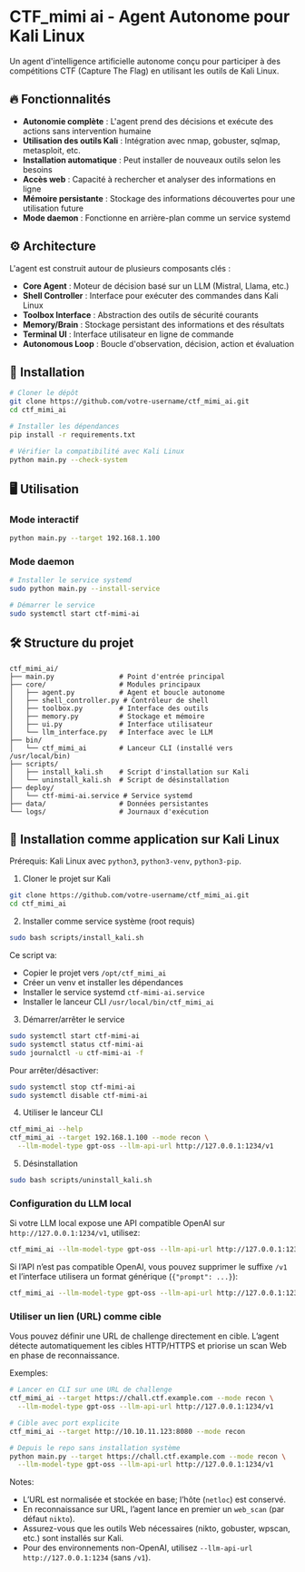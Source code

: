 # CTF_mimi ai - Agent Autonome pour Kali Linux

Un agent d'intelligence artificielle autonome conçu pour participer à des compétitions CTF (Capture The Flag) en utilisant les outils de Kali Linux.

## 🔥 Fonctionnalités

- **Autonomie complète** : L'agent prend des décisions et exécute des actions sans intervention humaine
- **Utilisation des outils Kali** : Intégration avec nmap, gobuster, sqlmap, metasploit, etc.
- **Installation automatique** : Peut installer de nouveaux outils selon les besoins
- **Accès web** : Capacité à rechercher et analyser des informations en ligne
- **Mémoire persistante** : Stockage des informations découvertes pour une utilisation future
- **Mode daemon** : Fonctionne en arrière-plan comme un service systemd

## ⚙️ Architecture

L'agent est construit autour de plusieurs composants clés :

- **Core Agent** : Moteur de décision basé sur un LLM (Mistral, Llama, etc.)
- **Shell Controller** : Interface pour exécuter des commandes dans Kali Linux
- **Toolbox Interface** : Abstraction des outils de sécurité courants
- **Memory/Brain** : Stockage persistant des informations et des résultats
- **Terminal UI** : Interface utilisateur en ligne de commande
- **Autonomous Loop** : Boucle d'observation, décision, action et évaluation

## 🚀 Installation

```bash
# Cloner le dépôt
git clone https://github.com/votre-username/ctf_mimi_ai.git
cd ctf_mimi_ai

# Installer les dépendances
pip install -r requirements.txt

# Vérifier la compatibilité avec Kali Linux
python main.py --check-system
```

## 🖥️ Utilisation

### Mode interactif

```bash
python main.py --target 192.168.1.100
```

### Mode daemon

```bash
# Installer le service systemd
sudo python main.py --install-service

# Démarrer le service
sudo systemctl start ctf-mimi-ai
```

## 🛠️ Structure du projet

```
ctf_mimi_ai/
├── main.py                # Point d'entrée principal
├── core/                  # Modules principaux
│   ├── agent.py           # Agent et boucle autonome
│   ├── shell_controller.py # Contrôleur de shell
│   ├── toolbox.py         # Interface des outils
│   ├── memory.py          # Stockage et mémoire
│   ├── ui.py              # Interface utilisateur
│   └── llm_interface.py   # Interface avec le LLM
├── bin/
│   └── ctf_mimi_ai        # Lanceur CLI (installé vers /usr/local/bin)
├── scripts/
│   ├── install_kali.sh    # Script d'installation sur Kali
│   └── uninstall_kali.sh  # Script de désinstallation
├── deploy/
│   └── ctf-mimi-ai.service # Service systemd
├── data/                  # Données persistantes
└── logs/                  # Journaux d'exécution
```

## 🧩 Installation comme application sur Kali Linux

Prérequis: Kali Linux avec `python3`, `python3-venv`, `python3-pip`.

1) Cloner le projet sur Kali

```bash
git clone https://github.com/votre-username/ctf_mimi_ai.git
cd ctf_mimi_ai
```

2) Installer comme service système (root requis)

```bash
sudo bash scripts/install_kali.sh
```

Ce script va:
- Copier le projet vers `/opt/ctf_mimi_ai`
- Créer un venv et installer les dépendances
- Installer le service systemd `ctf-mimi-ai.service`
- Installer le lanceur CLI `/usr/local/bin/ctf_mimi_ai`

3) Démarrer/arrêter le service

```bash
sudo systemctl start ctf-mimi-ai
sudo systemctl status ctf-mimi-ai
sudo journalctl -u ctf-mimi-ai -f
```

Pour arrêter/désactiver:

```bash
sudo systemctl stop ctf-mimi-ai
sudo systemctl disable ctf-mimi-ai
```

4) Utiliser le lanceur CLI

```bash
ctf_mimi_ai --help
ctf_mimi_ai --target 192.168.1.100 --mode recon \
  --llm-model-type gpt-oss --llm-api-url http://127.0.0.1:1234/v1
```

5) Désinstallation

```bash
sudo bash scripts/uninstall_kali.sh
```

### Configuration du LLM local

Si votre LLM local expose une API compatible OpenAI sur `http://127.0.0.1:1234/v1`, utilisez:

```bash
ctf_mimi_ai --llm-model-type gpt-oss --llm-api-url http://127.0.0.1:1234/v1
```

Si l’API n’est pas compatible OpenAI, vous pouvez supprimer le suffixe `/v1` et l’interface utilisera un format générique (`{"prompt": ...}`):

```bash
ctf_mimi_ai --llm-model-type gpt-oss --llm-api-url http://127.0.0.1:1234
```

### Utiliser un lien (URL) comme cible

Vous pouvez définir une URL de challenge directement en cible. L’agent détecte automatiquement les cibles HTTP/HTTPS et priorise un scan Web en phase de reconnaissance.

Exemples:

```bash
# Lancer en CLI sur une URL de challenge
ctf_mimi_ai --target https://chall.ctf.example.com --mode recon \
  --llm-model-type gpt-oss --llm-api-url http://127.0.0.1:1234/v1

# Cible avec port explicite
ctf_mimi_ai --target http://10.10.11.123:8080 --mode recon

# Depuis le repo sans installation système
python main.py --target https://chall.ctf.example.com --mode recon \
  --llm-model-type gpt-oss --llm-api-url http://127.0.0.1:1234/v1
```

Notes:

- L’URL est normalisée et stockée en base; l’hôte (`netloc`) est conservé.
- En reconnaissance sur URL, l’agent lance en premier un `web_scan` (par défaut `nikto`).
- Assurez-vous que les outils Web nécessaires (nikto, gobuster, wpscan, etc.) sont installés sur Kali.
- Pour des environnements non-OpenAI, utilisez `--llm-api-url http://127.0.0.1:1234` (sans `/v1`).